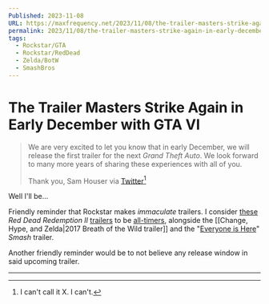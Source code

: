 ```yaml
---
Published: 2023-11-08
URL: https://maxfrequency.net/2023/11/08/the-trailer-masters-strike-again-in-early-december-with-gta-vi/
permalink: 2023/11/08/the-trailer-masters-strike-again-in-early-december-with-gta-vi/
tags:
  - Rockstar/GTA
  - Rockstar/RedDead
  - Zelda/BotW
  - SmashBros
---
```

# The Trailer Masters Strike Again in Early December with GTA VI

> We are very excited to let you know that in early December, we will release the first trailer for the next *Grand Theft Auto*. We look forward to many more years of sharing these experiences with all of you.
> 
> Thank you,
> Sam Houser via [Twitter](https://x.com/RockstarGames/status/1722237703553798312)[^1]

Well I'll be...

Friendly reminder that Rockstar makes *immaculate* trailers. I consider [these](https://youtube.com/watch?v=gmA6MrX81z4) *Red Dead Redemption II* [trailers](https://youtube.com/watch?v=F63h3v9QV7w) to be [all-timers](https://youtube.com/watch?v=eaW0tYpxyp0), alongside the [[Change, Hype, and Zelda|2017 Breath of the Wild trailer]] and the "[Everyone is Here](https://youtube.com/watch?v=EXnbMp1yr1k)" *Smash* trailer.

Another friendly reminder would be to not believe any release window in said upcoming trailer.

---
[^1]: I can't call it X. I can't.